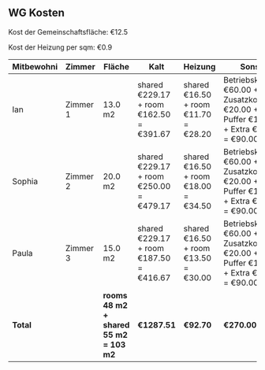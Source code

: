 ## WG Kosten

                
Kost der Gemeinschaftsfläche: €12.5
                
Kost der Heizung per sqm: €0.9

                
| Mitbewohni | Zimmer | Fläche | Kalt | Heizung | Sonst | Warm |
| --- | --- | --- | --- | --- | --- | --- |
| Ian | Zimmer 1 | 13.0 m2 | shared €229.17 + room €162.50 = €391.67 | shared €16.50 + room €11.70 = €28.20 | Betriebskosten €60.00 + Zusatzkosten €20.00 + Puffer €10.00 + Extra €0.00 = €90.00 | €509.87 |
| Sophia | Zimmer 2 | 20.0 m2 | shared €229.17 + room €250.00 = €479.17 | shared €16.50 + room €18.00 = €34.50 | Betriebskosten €60.00 + Zusatzkosten €20.00 + Puffer €10.00 + Extra €0.00 = €90.00 | €603.67 |
| Paula | Zimmer 3 | 15.0 m2 | shared €229.17 + room €187.50 = €416.67 | shared €16.50 + room €13.50 = €30.00 | Betriebskosten €60.00 + Zusatzkosten €20.00 + Puffer €10.00 + Extra €0.00 = €90.00 | €536.67 |
| **Total** |  | **rooms 48 m2 + shared 55 m2 = 103 m2** | **€1287.51** | **€92.70** | **€270.00** | **€1650.21** |